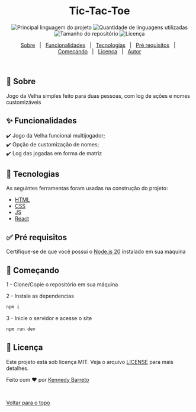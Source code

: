 <div align="center" id="top"> 
</div>

<!-- <img src="screenshot.png" alt="" /> -->

<h1 align="center"> Tic-Tac-Toe
 </h1>

<p align="center">
  <img alt="Principal linguagem do projeto" src="https://img.shields.io/github/languages/top/KennedyBarreto/tic-tac-toe?color=af0fff">

  <img alt="Quantidade de linguagens utilizadas" src="https://img.shields.io/github/languages/count/KennedyBarreto/tic-tac-toe?color=af0fff">

  <img alt="Tamanho do repositório" src="https://img.shields.io/github/repo-size/KennedyBarreto/tic-tac-toe?color=af0fff">

  <img alt="Licença" src="https://img.shields.io/github/license/KennedyBarreto/tic-tac-toe?color=af0fff">



</p>



<p align="center">
  <a href="#dart-sobre">Sobre</a> &#xa0; | &#xa0; 
  <a href="#sparkles-funcionalidades">Funcionalidades</a> &#xa0; | &#xa0;
  <a href="#rocket-tecnologias">Tecnologias</a> &#xa0; | &#xa0;
  <a href="#white_check_mark-pré-requisitos">Pré requisitos</a> &#xa0; | &#xa0;
  <a href="#checkered_flag-começando">Começando</a> &#xa0; | &#xa0;
  <a href="#memo-licença">Licença</a> &#xa0; | &#xa0;
  <a href="https://github.com/KennedyBarreto" target="_blank">Autor</a>
</p>

<br>

## :dart: Sobre ##

Jogo da Velha simples feito para duas pessoas, com log de ações e nomes customizáveis

## :sparkles: Funcionalidades ##

:heavy_check_mark: Jogo da Velha funcional multijogador; <br>
:heavy_check_mark: Opção de customização de nomes; <br>
:heavy_check_mark: Log das jogadas em forma de matriz <br>



## :rocket: Tecnologias ##

As seguintes ferramentas foram usadas na construção do projeto:

- [HTML](https://developer.mozilla.org/pt-BR/docs/Web/HTML)
- [CSS](https://developer.mozilla.org/pt-BR/docs/Web/CSS)
- [JS](https://developer.mozilla.org/pt-BR/docs/Web/JavaScript)
- [React](https://react.dev/)


## :white_check_mark: Pré requisitos ##

Certifique-se de que você possui o <a href="https://nodejs.org/en">Node.js 20</a> instalado
em sua máquina

## :checkered_flag: Começando ##

1 - Clone/Copie o repositório em sua máquina 

2 - Instale as dependencias
```bash
npm i 
```
3 - Inicie o servidor e acesse o site
```bash
npm run dev
```

## :memo: Licença ##

Este projeto está sob licença MIT. Veja o arquivo [LICENSE](LICENSE.md) para mais detalhes.


Feito com :heart: por <a href="https://github.com/KennedyBarreto" target="_blank">Kennedy Barreto</a>

&#xa0;

<a href="#top">Voltar para o topo</a>
